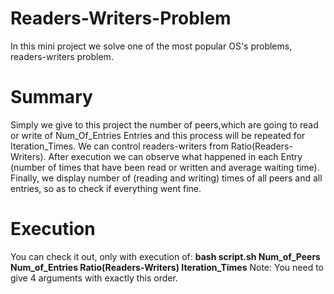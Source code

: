 # Readers-Writers-Problem
In this mini project we solve one of the most popular OS's problems, readers-writers problem. 

# Summary
Simply we give to this project the number of peers,which are going to read or write of Num_Of_Entries Entries and this process will be repeated for Iteration_Times. We can control readers-writers from Ratio(Readers-Writers). After execution we can observe what happened in each Entry (number of times that have been read or written and average waiting time). Finally, we display number of (reading and writing) times of all peers and all entries, so as to check if everything went fine. 

# Execution 
You can check it out, only with execution of: **bash script.sh Num_of_Peers Num_of_Entries Ratio(Readers-Writers) Iteration_Times**
Note: You need to give 4 arguments with exactly this order.
